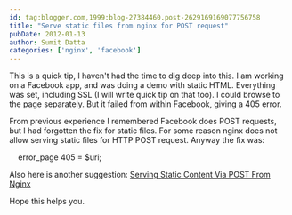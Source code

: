 ```yaml
---
id: tag:blogger.com,1999:blog-27384460.post-2629169169077756758
title: "Serve static files from nginx for POST request"
pubDate: 2012-01-13
author: Sumit Datta
categories: ['nginx', 'facebook']
---
```


This is a quick tip, I haven't had the time to dig deep into this. I am working on a Facebook app, and was doing a demo with static HTML. Everything was set, including SSL (I will write quick tip on that too). I could browse to the page separately. But it failed from within Facebook, giving a 405 error.  

From previous experience I remembered Facebook does POST requests, but I had forgotten the fix for static files. For some reason nginx does not allow serving static files for HTTP POST request. Anyway the fix was:  

    error\_page 405 = $uri;  

Also here is another suggestion: [Serving Static Content Via POST From Nginx](http://invalidlogic.com/2011/04/12/serving-static-content-via-post-from-nginx/)  

Hope this helps you.